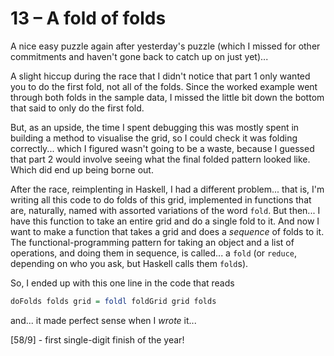 # 13 &ndash; A fold of folds
A nice easy puzzle again after yesterday's puzzle (which I missed for other commitments and haven't gone back to catch up on just yet)...

A slight hiccup during the race that I didn't notice that part 1 only wanted you to do the first fold, not all of the folds. Since the worked example went through both folds in the sample data, I missed the little bit down the bottom that said to only do the first fold.

But, as an upside, the time I spent debugging this was mostly spent in building a method to visualise the grid, so I could check it was folding correctly... which I figured wasn't going to be a waste, because I guessed that part 2 would involve seeing what the final folded pattern looked like. Which did end up being borne out.

After the race, reimplenting in Haskell, I had a different problem... that is, I'm writing all this code to do folds of this grid, implemented in functions that are, naturally, named with assorted variations of the word `fold`. But then... I have this function to take an entire grid and do a single fold to it. And now I want to make a function that takes a grid and does a _sequence_ of folds to it. The functional-programming pattern for taking an object and a list of operations, and doing them in sequence, is called... a `fold` (or `reduce`, depending on who you ask, but Haskell calls them `fold`s).

So, I ended up with this one line in the code that reads
```hs
doFolds folds grid = foldl foldGrid grid folds
```
and... it made perfect sense when I _wrote_ it...

[58/9] - first single-digit finish of the year!
